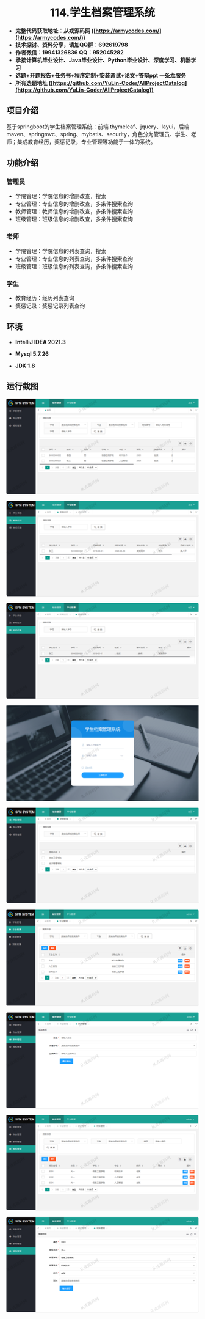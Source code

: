 <p><h1 align="center">114.学生档案管理系统</h1></p>

- <b>完整代码获取地址：从戎源码网 ([https://armycodes.com/](https://armycodes.com/))</b>
- <b>技术探讨、资料分享，请加QQ群：692619798</b> 
- <b>作者微信：19941326836  QQ：952045282</b> 
- <b>承接计算机毕业设计、Java毕业设计、Python毕业设计、深度学习、机器学习</b>
- <b>选题+开题报告+任务书+程序定制+安装调试+论文+答辩ppt 一条龙服务</b>
- <b>所有选题地址 ([https://github.com/YuLin-Coder/AllProjectCatalog](https://github.com/YuLin-Coder/AllProjectCatalog)) </b>

## 项目介绍
基于springboot的学生档案管理系统：前端 thymeleaf、jquery、layui，后端 maven、springmvc、spring、mybatis、security，角色分为管理员、学生、老师；集成教育经历，奖惩记录，专业管理等功能于一体的系统。

## 功能介绍

### 管理员

- 学院管理：学院信息的增删改查，搜索
- 专业管理：专业信息的增删改查，多条件搜索查询
- 教师管理：教师信息的增删改查，多条件搜索查询
- 班级管理：班级信息的增删改查，多条件搜索查询

### 老师

- 学院管理：学院信息的列表查询，搜索
- 专业管理：专业信息的列表查询，多条件搜索查询
- 班级管理：班级信息的列表查询，多条件搜索查询

### 学生

- 教育经历：经历列表查询
- 奖惩记录：奖惩记录列表查询

## 环境

- <b>IntelliJ IDEA 2021.3</b>

- <b>Mysql 5.7.26</b>

- <b>JDK 1.8</b>

## 运行截图
![](screenshot/1.png)

![](screenshot/2.png)

![](screenshot/3.png)

![](screenshot/4.png)

![](screenshot/5.png)

![](screenshot/6.png)

![](screenshot/7.png)

![](screenshot/8.png)

![](screenshot/9.png)
